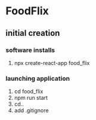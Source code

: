 # FoodFlix

## initial creation

### software installs

1. npx create-react-app food_flix

### launching application

1. cd food_flix
2. npm run start
3. cd..
4. add .gitignore
